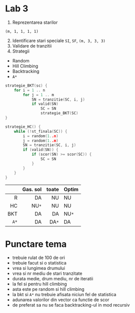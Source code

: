 Lab 3
=====

1. Reprezentarea starilor
```
(m, 1, 1, 1, 1)
```
2. Identificare stari speciale
`SI`, `SF`, `(m, 3, 3, 3)`
3. Validare de tranzitii
4. Strategii
  * Random
  * Hill Climbing
  * Backtracking
  * `A*`

```C
strategie_BKT(sc) {
	for i = 1 .. n
		for j = 1 .. m
			SN = tranzitie(SC, i, j)
			if valid(SN)
				SC = SN
				strategie_BKT(SC)
}
```


```C
strategie_HC() {
	while (!st_finala(SC)) {
		i = random(1..n)
		j = random(1..m)
		SN = tranzitie(SC, i, j)
		if (valid(SN)) {
			if (scor(SN) >= scor(SC)) {
				SC = SN
			}
		}
	}
}
```


|           |  Gas. sol    |    toate   | Optim
|----------:|-------------:|-----------:|--------
|    R      |   DA         |   NU       | NU
|	 HC     |   NU`*`      |   NU       | NU
|    BKT    |   DA         |   DA       | NU`*`
|   `A*`    |   DA         |   DA`*`    | DA 


Punctare tema
=============
  * trebuie rulat de 100 de ori
  * trebuie facut si o statistica
  * vrea si lungimea drumului
  * vrea si nr mediu de stari tranzitate
  * durata medie, drum mediu, nr de iteratii
  * la fel si pentru hill climbing
  * asta este pe random si hill climbing
  * la bkt si `A*` nu trebuie afisata niciun fel de statistica
  * adunarea valorilor din vector ca functie de scor
  * de preferat sa nu se faca backtracking-ul in mod recursiv


